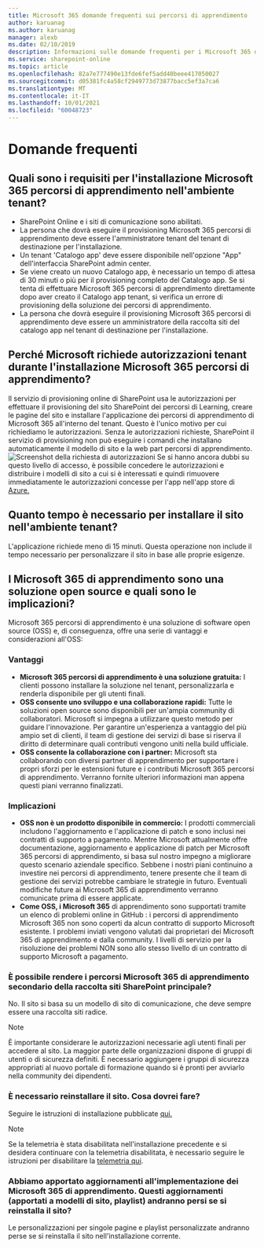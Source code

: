 ```yaml
---
title: Microsoft 365 domande frequenti sui percorsi di apprendimento
author: karuanag
ms.author: karuanag
manager: alexb
ms.date: 02/10/2019
description: Informazioni sulle domande frequenti per i Microsoft 365 di apprendimento
ms.service: sharepoint-online
ms.topic: article
ms.openlocfilehash: 82a7e777490e13fde6fef5add40beee417050027
ms.sourcegitcommit: d05381fc4a58cf2949773d73877bacc5ef3a7ca6
ms.translationtype: MT
ms.contentlocale: it-IT
ms.lasthandoff: 10/01/2021
ms.locfileid: "60048723"
---
```

# <a name="frequently-asked-questions"></a>Domande frequenti

## <a name="what-are-the-requirements-for-installing-microsoft-365-learning-pathways-into-my-tenant-environment"></a>Quali sono i requisiti per l'installazione Microsoft 365 percorsi di apprendimento nell'ambiente tenant?

- SharePoint Online e i siti di comunicazione sono abilitati.
- La persona che dovrà eseguire il provisioning Microsoft 365 percorsi di apprendimento deve essere l'amministratore tenant del tenant di destinazione per l'installazione.
- Un tenant 'Catalogo app' deve essere disponibile nell'opzione "App" dell'interfaccia SharePoint admin center.
- Se viene creato un nuovo Catalogo app, è necessario un tempo di attesa di 30 minuti o più per il provisioning completo del Catalogo app. Se si tenta di effettuare Microsoft 365 percorsi di apprendimento direttamente dopo aver creato il Catalogo app tenant, si verifica un errore di provisioning della soluzione dei percorsi di apprendimento.
- La persona che dovrà eseguire il provisioning Microsoft 365 percorsi di apprendimento deve essere un amministratore della raccolta siti del catalogo app nel tenant di destinazione per l'installazione.

## <a name="why-is-microsoft-asking-for-tenant-permissions-when-installing-microsoft-365-learning-pathways"></a>Perché Microsoft richiede autorizzazioni tenant durante l'installazione Microsoft 365 percorsi di apprendimento?

Il servizio di provisioning online di SharePoint usa le autorizzazioni per effettuare il provisioning del sito SharePoint dei percorsi di Learning, creare le pagine del sito e installare l'applicazione dei percorsi di apprendimento di Microsoft 365 all'interno del tenant. Questo è l'unico motivo per cui richiediamo le autorizzazioni. Senza le autorizzazioni richieste, SharePoint il servizio di provisioning non può eseguire i comandi che installano automaticamente il modello di sito e la web part percorsi di apprendimento.
![Screenshot della richiesta di autorizzazioni](media/faqs-permissions-request-screenshot.png "Richiesta di autorizzazioni") Se si hanno ancora dubbi su questo livello di accesso, è possibile concedere le autorizzazioni e distribuire i modelli di sito a cui si è interessati e quindi rimuovere immediatamente le autorizzazioni concesse per l'app nell'app store di [Azure.](https://myapps.microsoft.com)

## <a name="how-long-will-it-take-to-install-the-site-in-our-tenant-environment"></a>Quanto tempo è necessario per installare il sito nell'ambiente tenant?

L'applicazione richiede meno di 15 minuti. Questa operazione non include il tempo necessario per personalizzare il sito in base alle proprie esigenze.

## <a name="is-microsoft-365-learning-pathways-an-open-source-solution-and-what-are-the-implications"></a>I Microsoft 365 di apprendimento sono una soluzione open source e quali sono le implicazioni?

Microsoft 365 percorsi di apprendimento è una soluzione di software open source (OSS) e, di conseguenza, offre una serie di vantaggi e considerazioni all'OSS:

### <a name="benefits"></a>Vantaggi 

- **Microsoft 365 percorsi di apprendimento è una soluzione gratuita:** I clienti possono installare la soluzione nel tenant, personalizzarla e renderla disponibile per gli utenti finali.
- **OSS consente uno sviluppo e una collaborazione rapidi:** Tutte le soluzioni open source sono disponibili per un'ampia community di collaboratori. Microsoft si impegna a utilizzare questo metodo per guidare l'innovazione. Per garantire un'esperienza a vantaggio del più ampio set di clienti, il team di gestione dei servizi di base si riserva il diritto di determinare quali contributi vengono uniti nella build ufficiale.  
- **OSS consente la collaborazione con i partner:** Microsoft sta collaborando con diversi partner di apprendimento per supportare i propri sforzi per le estensioni future e i contributi Microsoft 365 percorsi di apprendimento. Verranno fornite ulteriori informazioni man appena questi piani verranno finalizzati.

### <a name="implications"></a>Implicazioni

- **OSS non è un prodotto disponibile in commercio:** I prodotti commerciali includono l'aggiornamento e l'applicazione di patch e sono inclusi nei contratti di supporto a pagamento. Mentre Microsoft attualmente offre documentazione, aggiornamento e applicazione di patch per Microsoft 365 percorsi di apprendimento, si basa sul nostro impegno a migliorare questo scenario aziendale specifico. Sebbene i nostri piani continuino a investire nei percorsi di apprendimento, tenere presente che il team di gestione dei servizi potrebbe cambiare le strategie in futuro. Eventuali modifiche future ai Microsoft 365 di apprendimento verranno comunicate prima di essere applicate.
- **Come OSS, i Microsoft 365** di apprendimento sono supportati tramite un elenco di problemi online in GitHub : i percorsi di apprendimento Microsoft 365 non sono coperti da alcun contratto di supporto Microsoft esistente. I problemi inviati vengono valutati dai proprietari dei Microsoft 365 di apprendimento e dalla community. I livelli di servizio per la risoluzione dei problemi NON sono allo stesso livello di un contratto di supporto Microsoft a pagamento.  

### <a name="can-we-make-the-microsoft-365-learning-pathways-a-sub-site-of-our-primary-sharepoint-site-collection"></a>È possibile rendere i percorsi Microsoft 365 di apprendimento secondario della raccolta siti SharePoint principale?

No. Il sito si basa su un modello di sito di comunicazione, che deve sempre essere una raccolta siti radice.

> [!NOTE]
> È importante considerare le autorizzazioni necessarie agli utenti finali per accedere al sito. La maggior parte delle organizzazioni dispone di gruppi di utenti o di sicurezza definiti. È necessario aggiungere i gruppi di sicurezza appropriati al nuovo portale di formazione quando si è pronti per avviarlo nella community dei dipendenti.

### <a name="i-need-to-reinstall-the-site-what-should-i-do"></a>È necessario reinstallare il sito. Cosa dovrei fare?

Seguire le istruzioni di installazione pubblicate [qui.](custom_provision.md)

> [!NOTE]
> Se la telemetria è stata disabilitata nell'installazione precedente e si desidera continuare con la telemetria disabilitata, è necessario seguire le istruzioni per disabilitare la [telemetria qui](https://github.com/pnp/custom-learning-office-365/blob/a7168c97a76e0b4122e3ddfc530f6a10c724c3e1/installation/README.md).

### <a name="we-made-updates-to-our-implementation-of-microsoft-365-learning-pathways-will-we-lose-these-updates-made-to-site-template-playlists-if-we-reinstall-the-site"></a>Abbiamo apportato aggiornamenti all'implementazione dei Microsoft 365 di apprendimento. Questi aggiornamenti (apportati a modelli di sito, playlist) andranno persi se si reinstalla il sito?

Le personalizzazioni per singole pagine e playlist personalizzate andranno perse se si reinstalla il sito nell'installazione corrente.  
